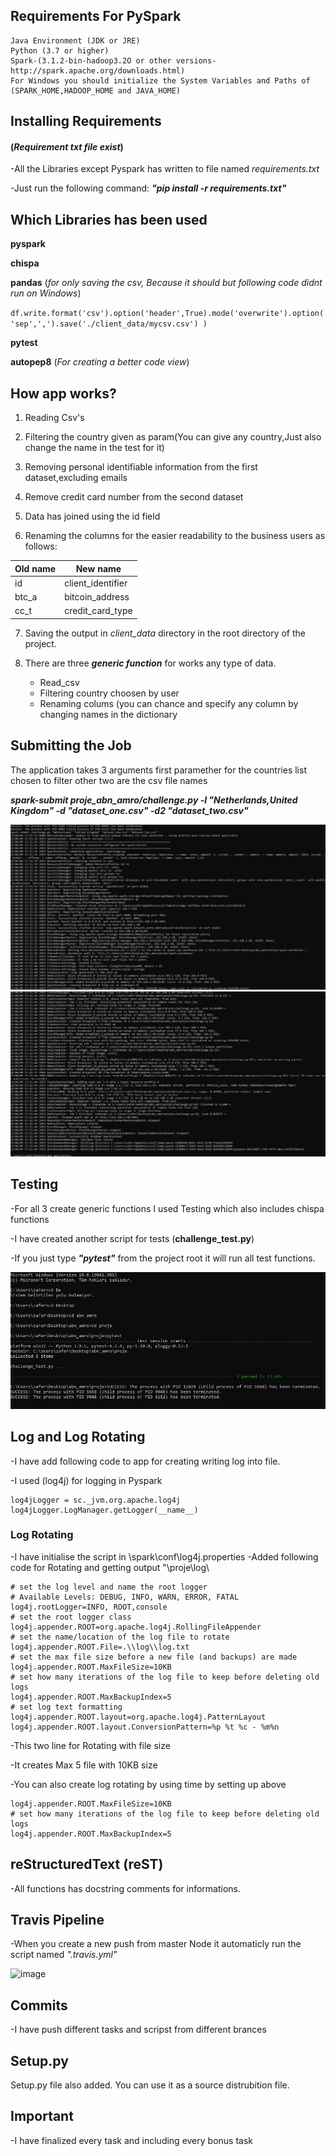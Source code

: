 ## Requirements For PySpark
```
Java Environment (JDK or JRE)
Python (3.7 or higher)
Spark-(3.1.2-bin-hadoop3.2O or other versions-http://spark.apache.org/downloads.html) 
For Windows you should initialize the System Variables and Paths of 
(SPARK_HOME,HADOOP_HOME and JAVA_HOME)
```
## Installing Requirements 
#### (_Requirement txt file exist_)

-All the Libraries except Pyspark has written to file named _requirements.txt_

-Just run the following command: _**"pip install -r requirements.txt"**_

## Which Libraries has been used


**pyspark**

**chispa**

**pandas** (_for only saving the csv, Because it should but following code didnt run on Windows_)

`
df.write.format('csv').option('header',True).mode('overwrite').option('sep',',').save('./client_data/mycsv.csv') )
`

**pytest**

**autopep8** (_For creating a better code view_)



## How app works?

1. Reading Csv's 

2. Filtering the country given as param(You can give any country,Just also change the name in the test for it)

3. Removing personal identifiable information from the first dataset,excluding emails

4. Remove credit card number from the second dataset

5. Data has joined using the id field

6. Renaming the columns for the easier readability to the business users as follows:

|Old name|New name         |
|--------|-----------------|
|id      |client_identifier|
|btc_a   |bitcoin_address  |
|cc_t    |credit_card_type |

7. Saving the output in _client_data_ directory in the root directory of the project.

8. There are three _**generic function**_ for works any type of data.
    
    * Read_csv
    * Filtering country choosen by user
    * Renaming colums 
    (you can chance and specify any column by changing names in the dictionary

## Submitting the Job
The application takes 3 arguments first paramether for the countries list chosen to filter other two are the csv file names

_**spark-submit proje_abn_amro/challenge.py -l "Netherlands,United Kingdom" -d "dataset_one.csv" -d2 "dataset_two.csv"**_

![spark-submit_ss_1.png](screen_captures/spark-submit_ss_1.png)
![spark-submit_ss_2.png](screen_captures/spark-submit_ss_2.png)

## Testing
-For all 3 create generic functions I used Testing which also includes chispa functions

-I have created another script for tests (**challenge_test.py**)

-If you just type _**"pytest"**_ from the project root it will run all test functions.

![py_test_ss.png](screen_captures/pytest_ss.png)

## Log and Log Rotating
-I have add following code to app for creating writing log into file.

-I used (log4j) for logging in Pyspark
```
log4jLogger = sc._jvm.org.apache.log4j
log4jLogger.LogManager.getLogger(__name__)
```
### Log Rotating
-I have initialise the script in \spark\conf\log4j.properties
-Added following code for Rotating and getting output "\proje\log\ 

```
# set the log level and name the root logger
# Available Levels: DEBUG, INFO, WARN, ERROR, FATAL
log4j.rootLogger=INFO, ROOT,console
# set the root logger class
log4j.appender.ROOT=org.apache.log4j.RollingFileAppender
# set the name/location of the log file to rotate
log4j.appender.ROOT.File=.\\log\\log.txt
# set the max file size before a new file (and backups) are made
log4j.appender.ROOT.MaxFileSize=10KB
# set how many iterations of the log file to keep before deleting old logs
log4j.appender.ROOT.MaxBackupIndex=5
# set log text formatting
log4j.appender.ROOT.layout=org.apache.log4j.PatternLayout
log4j.appender.ROOT.layout.ConversionPattern=%p %t %c - %m%n
```
-This two line for Rotating with file size

-It creates Max 5 file with 10KB size

-You can also create log rotating by using time by setting up above
```
log4j.appender.ROOT.MaxFileSize=10KB
# set how many iterations of the log file to keep before deleting old logs
log4j.appender.ROOT.MaxBackupIndex=5
```
## reStructuredText (reST) 
-All functions has docstring comments for informations.

## Travis Pipeline
-When you create a new push from master Node it automaticly run the script
named _".travis.yml"_

![image](https://user-images.githubusercontent.com/69164622/121516537-9be7ef00-c9ee-11eb-8ea0-9a02b98bb950.png)


## Commits 
-I have push different tasks and scripst from different brances

## Setup.py

Setup.py file also added. You can use it as a source distrubition file.

## Important 

-I have finalized every task and including every bonus task
